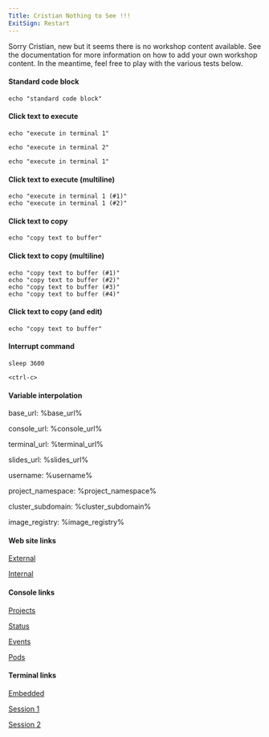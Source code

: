 ```yaml
---
Title: Cristian Nothing to See !!!
ExitSign: Restart
---
```


Sorry Cristian, new but it seems there is no workshop content available. See the
documentation for more information on how to add your own workshop content.
In the meantime, feel free to play with the various tests below.

#### Standard code block

```
echo "standard code block"
```

#### Click text to execute

```execute-1
echo "execute in terminal 1"
```

```execute-2
echo "execute in terminal 2"
```

```execute
echo "execute in terminal 1"
```

#### Click text to execute (multiline)

```execute-1
echo "execute in terminal 1 (#1)"
echo "execute in terminal 1 (#2)"
```

#### Click text to copy

```copy
echo "copy text to buffer"
```

#### Click text to copy (multiline)

```copy
echo "copy text to buffer (#1)"
echo "copy text to buffer (#2)"
echo "copy text to buffer (#3)"
echo "copy text to buffer (#4)"
```

#### Click text to copy (and edit)

```copy-and-edit
echo "copy text to buffer"
```

#### Interrupt command

```execute
sleep 3600
```

```execute
<ctrl-c>
```

#### Variable interpolation

base_url: %base_url%

console_url: %console_url%

terminal_url: %terminal_url%

slides_url: %slides_url%

username: %username%

project_namespace: %project_namespace%

cluster_subdomain: %cluster_subdomain%

image_registry: %image_registry%

#### Web site links

[External](https://www.openshift.com)

[Internal](%base_url%)

#### Console links

[Projects](%console_url%)

[Status](%console_url%/overview/ns/%project_namespace%)

[Events](%console_url%/k8s/ns/%project_namespace%/events)

[Pods](%console_url%/k8s/ns/%project_namespace%/pods)

#### Terminal links

[Embedded](%terminal_url%)

[Session 1](%terminal_url%/session/1)

[Session 2](%terminal_url%/session/2)
